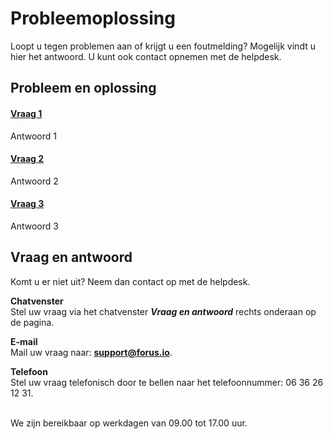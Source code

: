 # Probleemoplossing

Loopt u tegen problemen aan of krijgt u een foutmelding? Mogelijk vindt u hier het antwoord.
U kunt ook contact opnemen met de helpdesk.

## Probleem en oplossing
<div class="panel-container">
    <div class="panel-group" id="accordion">
        <div class="panel panel-default">
            <div class="panel-heading">
                <h4 class="panel-title">
                    <a class="accordion-toggle" data-toggle="collapse" data-parent="#accordion" href="#collapseOne">
                    Vraag 1
                    </a>
                </h4>
            </div>
        <div id="collapseOne" class="panel-collapse collapse">
            <div class="panel-body">
                Antwoord 1
            </div>
        </div>
    </div>
    <div class="panel-group" id="accordion">
        <div class="panel panel-default">
            <div class="panel-heading">
                <h4 class="panel-title">
                    <a class="accordion-toggle" data-toggle="collapse" data-parent="#accordion" href="#collapseTwo">
                    Vraag 2
                    </a>
                </h4>
            </div>
        <div id="collapseTwo" class="panel-collapse collapse">
            <div class="panel-body">
                Antwoord 2
            </div>
        </div>
    </div>
    <div class="panel-group" id="accordion">
        <div class="panel panel-default">
            <div class="panel-heading">
                <h4 class="panel-title">
                    <a class="accordion-toggle" data-toggle="collapse" data-parent="#accordion" href="#collapseThree">
                    Vraag 3
                    </a>
                </h4>
            </div>
        <div id="collapseThree" class="panel-collapse collapse">
            <div class="panel-body">
                Antwoord 3
            </div>
        </div>
    </div>
</div>

<div markdown="1" class="faq-footer">

## Vraag en antwoord
Komt u er niet uit? Neem dan contact op met de helpdesk.

**Chatvenster** <br />
Stel uw vraag via het chatvenster **_Vraag en antwoord_** rechts onderaan op de pagina.

**E-mail** <br />
Mail uw vraag naar: **[support@forus.io](mailto:support@forus.io)**.

**Telefoon** <br />
Stel uw vraag telefonisch door te bellen naar het telefoonnummer: 06 36 26 12 31.
<br />&nbsp;

We zijn bereikbaar op werkdagen van 09.00 tot 17.00 uur.
